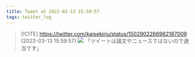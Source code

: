 ```yaml
---
title: Tweet at 2022-03-13 15:59:57
tags: twitter_log
---
```


> [!CITE] https://twitter.com/kaisekiriu/status/1502902266982187009 (2022-03-13 15:59:57)
> ![](https://twitter.com/kaisekiriu/status/1502902266982187009)
> 「ツイートは論文やニュースではないので適当です」
